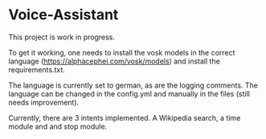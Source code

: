 # Voice-Assistant

This project is work in progress. 

To get it working, one needs to install the vosk models in the correct language (https://alphacephei.com/vosk/models) and install the requirements.txt.

The language is currently set to german, as are the logging comments. The language can be changed in the config.yml and manually in the files (still needs improvement).

Currently, there are 3 intents implemented. A Wikipedia search, a time module and and stop module.
